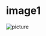 # image1
![picture](https://github.com/yellowacidblack/image1/assets/149086418/8362ec8b-54c4-429f-83ea-1c813e2bc810)
